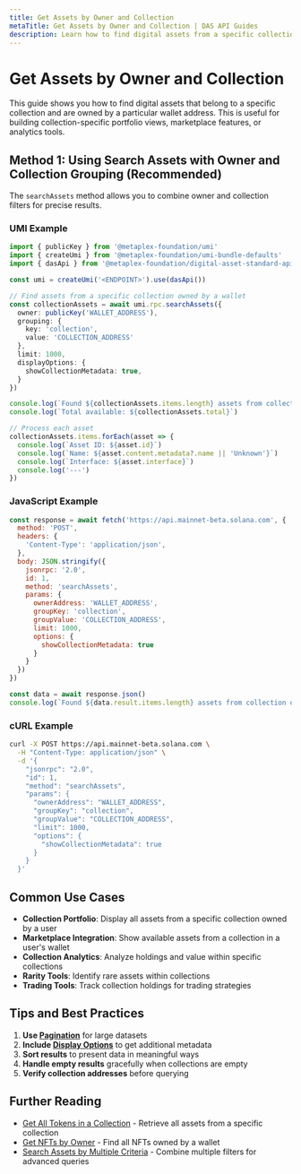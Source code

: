 ```yaml
---
title: Get Assets by Owner and Collection
metaTitle: Get Assets by Owner and Collection | DAS API Guides
description: Learn how to find digital assets from a specific collection owned by a particular wallet
---
```


# Get Assets by Owner and Collection

This guide shows you how to find digital assets that belong to a specific collection and are owned by a particular wallet address. This is useful for building collection-specific portfolio views, marketplace features, or analytics tools.

## Method 1: Using Search Assets with Owner and Collection Grouping (Recommended)

The `searchAssets` method allows you to combine owner and collection filters for precise results.

### UMI Example

```typescript
import { publicKey } from '@metaplex-foundation/umi'
import { createUmi } from '@metaplex-foundation/umi-bundle-defaults'
import { dasApi } from '@metaplex-foundation/digital-asset-standard-api'

const umi = createUmi('<ENDPOINT>').use(dasApi())

// Find assets from a specific collection owned by a wallet
const collectionAssets = await umi.rpc.searchAssets({
  owner: publicKey('WALLET_ADDRESS'),
  grouping: {
    key: 'collection',
    value: 'COLLECTION_ADDRESS'
  },
  limit: 1000,
  displayOptions: {
    showCollectionMetadata: true,
  }
})

console.log(`Found ${collectionAssets.items.length} assets from collection owned by wallet`)
console.log(`Total available: ${collectionAssets.total}`)

// Process each asset
collectionAssets.items.forEach(asset => {
  console.log(`Asset ID: ${asset.id}`)
  console.log(`Name: ${asset.content.metadata?.name || 'Unknown'}`)
  console.log(`Interface: ${asset.interface}`)
  console.log('---')
})
```

### JavaScript Example

```javascript
const response = await fetch('https://api.mainnet-beta.solana.com', {
  method: 'POST',
  headers: {
    'Content-Type': 'application/json',
  },
  body: JSON.stringify({
    jsonrpc: '2.0',
    id: 1,
    method: 'searchAssets',
    params: {
      ownerAddress: 'WALLET_ADDRESS',
      groupKey: 'collection',
      groupValue: 'COLLECTION_ADDRESS',
      limit: 1000,
      options: {
        showCollectionMetadata: true
      }
    }
  })
})

const data = await response.json()
console.log(`Found ${data.result.items.length} assets from collection owned by wallet`)
```

### cURL Example

```bash
curl -X POST https://api.mainnet-beta.solana.com \
  -H "Content-Type: application/json" \
  -d '{
    "jsonrpc": "2.0",
    "id": 1,
    "method": "searchAssets",
    "params": {
      "ownerAddress": "WALLET_ADDRESS",
      "groupKey": "collection",
      "groupValue": "COLLECTION_ADDRESS",
      "limit": 1000,
      "options": {
        "showCollectionMetadata": true
      }
    }
  }'
```

## Common Use Cases

- **Collection Portfolio**: Display all assets from a specific collection owned by a user
- **Marketplace Integration**: Show available assets from a collection in a user's wallet
- **Collection Analytics**: Analyze holdings and value within specific collections
- **Rarity Tools**: Identify rare assets within collections
- **Trading Tools**: Track collection holdings for trading strategies

## Tips and Best Practices

1. **Use [Pagination](/das-api/guides/pagination)** for large datasets
2. **Include [Display Options](/das-api/guides/display-options)** to get additional metadata
3. **Sort results** to present data in meaningful ways
4. **Handle empty results** gracefully when collections are empty
5. **Verify collection addresses** before querying

## Further Reading

- [Get All Tokens in a Collection](/das-api/guides/get-collection-nfts) - Retrieve all assets from a specific collection
- [Get NFTs by Owner](/das-api/guides/get-nfts-by-owner) - Find all NFTs owned by a wallet
- [Search Assets by Multiple Criteria](/das-api/guides/search-by-criteria) - Combine multiple filters for advanced queries 